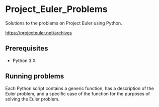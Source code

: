 # Project_Euler_Problems
Solutions to the problems on Project Euler using Python.

https://projecteuler.net/archives

## Prerequisites
* Python 3.X

## Running problems
Each Python script contains a generic function, has a description of the Euler problem, and a specific case of the function for the purposes of solving the Euler problem.
